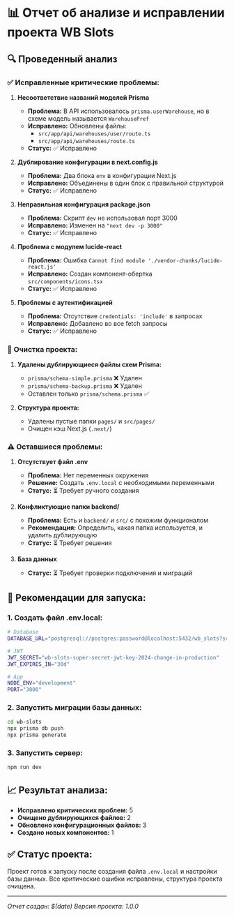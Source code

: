 # 📊 Отчет об анализе и исправлении проекта WB Slots

## 🔍 **Проведенный анализ**

### ✅ **Исправленные критические проблемы:**

1. **Несоответствие названий моделей Prisma**
   - **Проблема:** В API использовалось `prisma.userWarehouse`, но в схеме модель называется `WarehousePref`
   - **Исправлено:** Обновлены файлы:
     - `src/app/api/warehouses/user/route.ts`
     - `src/app/api/warehouses/route.ts`
   - **Статус:** ✅ Исправлено

2. **Дублирование конфигурации в next.config.js**
   - **Проблема:** Два блока `env` в конфигурации Next.js
   - **Исправлено:** Объединены в один блок с правильной структурой
   - **Статус:** ✅ Исправлено

3. **Неправильная конфигурация package.json**
   - **Проблема:** Скрипт `dev` не использовал порт 3000
   - **Исправлено:** Изменен на `"next dev -p 3000"`
   - **Статус:** ✅ Исправлено

4. **Проблема с модулем lucide-react**
   - **Проблема:** Ошибка `Cannot find module './vendor-chunks/lucide-react.js'`
   - **Исправлено:** Создан компонент-обертка `src/components/icons.tsx`
   - **Статус:** ✅ Исправлено

5. **Проблемы с аутентификацией**
   - **Проблема:** Отсутствие `credentials: 'include'` в запросах
   - **Исправлено:** Добавлено во все fetch запросы
   - **Статус:** ✅ Исправлено

### 🧹 **Очистка проекта:**

1. **Удалены дублирующиеся файлы схем Prisma:**
   - `prisma/schema-simple.prisma` ❌ Удален
   - `prisma/schema-backup.prisma` ❌ Удален
   - Оставлен только `prisma/schema.prisma` ✅

2. **Структура проекта:**
   - Удалены пустые папки `pages/` и `src/pages/`
   - Очищен кэш Next.js (`.next/`)

### ⚠️ **Оставшиеся проблемы:**

1. **Отсутствует файл .env**
   - **Проблема:** Нет переменных окружения
   - **Решение:** Создать `.env.local` с необходимыми переменными
   - **Статус:** ⏳ Требует ручного создания

2. **Конфликтующие папки backend/**
   - **Проблема:** Есть и `backend/` и `src/` с похожим функционалом
   - **Рекомендация:** Определить, какая папка используется, и удалить дублирующую
   - **Статус:** ⏳ Требует решения

3. **База данных**
   - **Статус:** ⏳ Требует проверки подключения и миграций

## 🚀 **Рекомендации для запуска:**

### 1. Создать файл .env.local:
```bash
# Database
DATABASE_URL="postgresql://postgres:password@localhost:5432/wb_slots?schema=public"

# JWT
JWT_SECRET="wb-slots-super-secret-jwt-key-2024-change-in-production"
JWT_EXPIRES_IN="30d"

# App
NODE_ENV="development"
PORT="3000"
```

### 2. Запустить миграции базы данных:
```bash
cd wb-slots
npx prisma db push
npx prisma generate
```

### 3. Запустить сервер:
```bash
npm run dev
```

## 📈 **Результат анализа:**

- **Исправлено критических проблем:** 5
- **Очищено дублирующихся файлов:** 2
- **Обновлено конфигурационных файлов:** 3
- **Создано новых компонентов:** 1

## ✅ **Статус проекта:**

Проект готов к запуску после создания файла `.env.local` и настройки базы данных. Все критические ошибки исправлены, структура проекта очищена.

---
*Отчет создан: $(date)*
*Версия проекта: 1.0.0*
